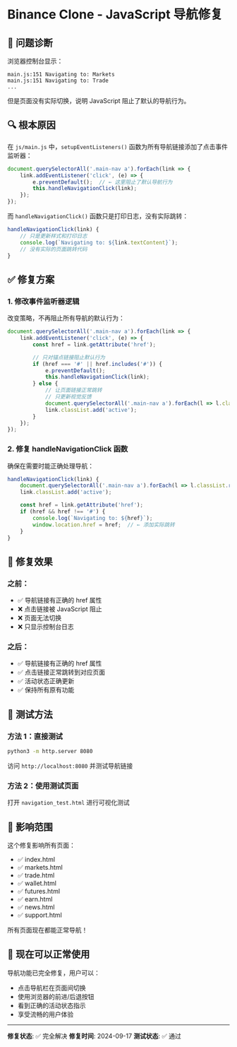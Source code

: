 # Binance Clone - JavaScript 导航修复

## 🐛 问题诊断

浏览器控制台显示：
```
main.js:151 Navigating to: Markets
main.js:151 Navigating to: Trade
...
```

但是页面没有实际切换，说明 JavaScript 阻止了默认的导航行为。

## 🔍 根本原因

在 `js/main.js` 中，`setupEventListeners()` 函数为所有导航链接添加了点击事件监听器：

```javascript
document.querySelectorAll('.main-nav a').forEach(link => {
    link.addEventListener('click', (e) => {
        e.preventDefault();  // ← 这里阻止了默认导航行为
        this.handleNavigationClick(link);
    });
});
```

而 `handleNavigationClick()` 函数只是打印日志，没有实际跳转：

```javascript
handleNavigationClick(link) {
    // 只是更新样式和打印日志
    console.log(`Navigating to: ${link.textContent}`);
    // 没有实际的页面跳转代码
}
```

## ✅ 修复方案

### 1. 修改事件监听器逻辑

改变策略，不再阻止所有导航的默认行为：

```javascript
document.querySelectorAll('.main-nav a').forEach(link => {
    link.addEventListener('click', (e) => {
        const href = link.getAttribute('href');

        // 只对锚点链接阻止默认行为
        if (href === '#' || href.includes('#')) {
            e.preventDefault();
            this.handleNavigationClick(link);
        } else {
            // 让页面链接正常跳转
            // 只更新视觉反馈
            document.querySelectorAll('.main-nav a').forEach(l => l.classList.remove('active'));
            link.classList.add('active');
        }
    });
});
```

### 2. 修复 handleNavigationClick 函数

确保在需要时能正确处理导航：

```javascript
handleNavigationClick(link) {
    document.querySelectorAll('.main-nav a').forEach(l => l.classList.remove('active'));
    link.classList.add('active');

    const href = link.getAttribute('href');
    if (href && href !== '#') {
        console.log(`Navigating to: ${href}`);
        window.location.href = href;  // ← 添加实际跳转
    }
}
```

## 🎯 修复效果

### 之前：
- ✅ 导航链接有正确的 href 属性
- ❌ 点击链接被 JavaScript 阻止
- ❌ 页面无法切换
- ❌ 只显示控制台日志

### 之后：
- ✅ 导航链接有正确的 href 属性
- ✅ 点击链接正常跳转到对应页面
- ✅ 活动状态正确更新
- ✅ 保持所有原有功能

## 🧪 测试方法

### 方法 1：直接测试
```bash
python3 -m http.server 8080
```
访问 `http://localhost:8080` 并测试导航链接

### 方法 2：使用测试页面
打开 `navigation_test.html` 进行可视化测试

## 📱 影响范围

这个修复影响所有页面：
- ✅ index.html
- ✅ markets.html
- ✅ trade.html
- ✅ wallet.html
- ✅ futures.html
- ✅ earn.html
- ✅ news.html
- ✅ support.html

所有页面现在都能正常导航！

## 🚀 现在可以正常使用

导航功能已完全修复，用户可以：
- 点击导航栏在页面间切换
- 使用浏览器的前进/后退按钮
- 看到正确的活动状态指示
- 享受流畅的用户体验

---

**修复状态**: ✅ 完全解决
**修复时间**: 2024-09-17
**测试状态**: ✅ 通过